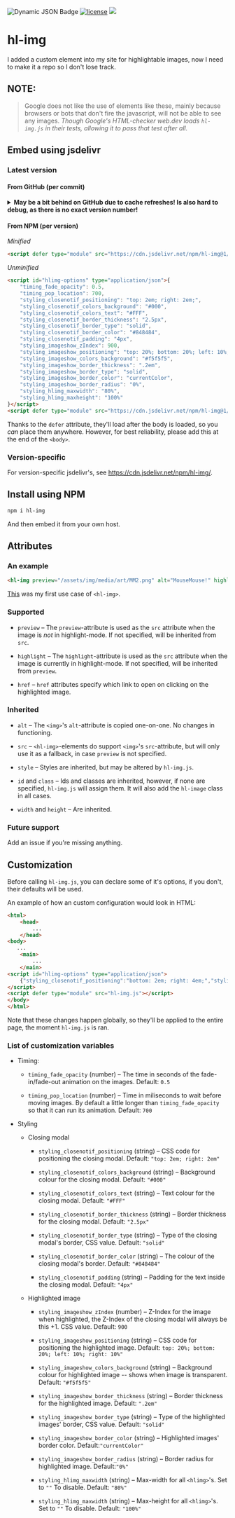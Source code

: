 ![Dynamic JSON Badge](https://img.shields.io/badge/dynamic/json?url=https%3A%2F%2Fraw.githubusercontent.com%2Fstrawmelonjuice%2Fhl-img.js%2Fmain%2Fpackage.json&query=%24.version&label=Version&labelColor=%23313333&color=%23eebcbc&link=https%3A%2F%2Fgithub.com%2Fstrawmelonjuice%2Fhl-img.js&link=https%3A%2F%2Fwww.npmjs.com%2Fpackage%2Fhl-img%3FactiveTab%3Dversions) [![license](https://img.shields.io/badge/license-MIT-blue.svg)](https://github.com/strawmelonjuice/hl-img.js/blob/main/LICENSE)
[![](https://data.jsdelivr.com/v1/package/npm/hl-img/badge)](https://www.jsdelivr.com/package/npm/hl-img)
# hl-img

I added a custom element into my site for highlightable images, now I need to make it a repo so I don't lose track.
## NOTE:
> Google does not like the use of elements like these, mainly because browsers or bots that don't fire the javascript, will not be able to see any images. _Though Google's HTML-checker web.dev loads `hl-img.js` in their tests, allowing it to pass that test after all._

## Embed using jsdelivr
### Latest version

#### From GitHub (per commit)
<details> 
  <summary><b>May be a bit behind on GitHub due to cache refreshes! Is also hard to debug, as there is no exact version number!</b></summary>

  _Minified_
```html
<script id="hlimg-options" type="application/json">{"timing_fade_opacity": 0.5,	"timing_pop_location": 700,	"styling_closenotif_positioning": "top: 2em; right: 2em;",	"styling_closenotif_colors_background": "#000",	"styling_closenotif_colors_text": "#FFF",	"styling_closenotif_border_thickness": "2.5px",	"styling_closenotif_border_type": "solid","styling_closenotif_border_color": "#848484","styling_closenotif_padding": "4px","styling_imageshow_zIndex": 900,"styling_imageshow_positioning": "top: 20%; bottom: 20%; left: 10%; right: 10%;","styling_imageshow_colors_background": "#f5f5f5","styling_imageshow_border_thickness": ".2em","styling_imageshow_border_type": "solid","styling_imageshow_border_color": "currentColor","styling_imageshow_border_radius": "0%","styling_hlimg_maxwidth": "80%","styling_hlimg_maxheight": "100%"}</script>
<script defer type="module" src="https://cdn.jsdelivr.net/gh/strawmelonjuice/hl-img.js@<commit id>/hl-img.min.js"></script>
```

_Unminified_
```html
<script id="hlimg-options" type="application/json">{
	"timing_fade_opacity": 0.5,
	"timing_pop_location": 700,
	"styling_closenotif_positioning": "top: 2em; right: 2em;",
	"styling_closenotif_colors_background": "#000",
	"styling_closenotif_colors_text": "#FFF",
	"styling_closenotif_border_thickness": "2.5px",
	"styling_closenotif_border_type": "solid",
	"styling_closenotif_border_color": "#848484",
	"styling_closenotif_padding": "4px",
	"styling_imageshow_zIndex": 900,
	"styling_imageshow_positioning": "top: 20%; bottom: 20%; left: 10%; right: 10%;",
	"styling_imageshow_colors_background": "#f5f5f5",
	"styling_imageshow_border_thickness": ".2em",
	"styling_imageshow_border_type": "solid",
	"styling_imageshow_border_color": "currentColor",
	"styling_imageshow_border_radius": "0%",
	"styling_hlimg_maxwidth": "80%",
	"styling_hlimg_maxheight": "100%"
}</script>
<script defer type="module" src="https://cdn.jsdelivr.net/gh/strawmelonjuice/hl-img.js@<commit id>/hl-img.js"></script>
```

Thanks to the `defer` attribute, they'll load after the body and config is loaded, so you _can_ place them anywhere. However, for best reliability, please add this at the end of the `<body>`.
</details>

#### From NPM (per version)
_Minified_
```html
<script defer type="module" src="https://cdn.jsdelivr.net/npm/hl-img@1/hl-img.min.js"></script>
```
_Unminified_
```html
<script id="hlimg-options" type="application/json">{
	"timing_fade_opacity": 0.5,
	"timing_pop_location": 700,
	"styling_closenotif_positioning": "top: 2em; right: 2em;",
	"styling_closenotif_colors_background": "#000",
	"styling_closenotif_colors_text": "#FFF",
	"styling_closenotif_border_thickness": "2.5px",
	"styling_closenotif_border_type": "solid",
	"styling_closenotif_border_color": "#848484",
	"styling_closenotif_padding": "4px",
	"styling_imageshow_zIndex": 900,
	"styling_imageshow_positioning": "top: 20%; bottom: 20%; left: 10%; right: 10%;",
	"styling_imageshow_colors_background": "#f5f5f5",
	"styling_imageshow_border_thickness": ".2em",
	"styling_imageshow_border_type": "solid",
	"styling_imageshow_border_color": "currentColor",
	"styling_imageshow_border_radius": "0%",
	"styling_hlimg_maxwidth": "80%",
	"styling_hlimg_maxheight": "100%"
}</script>
<script defer type="module" src="https://cdn.jsdelivr.net/npm/hl-img@1/hl-img.js"></script>
```
Thanks to the `defer` attribute, they'll load after the body is loaded, so you _can_ place them anywhere. However, for best reliability, please add this at the end of the `<body>`.

### Version-specific

For version-specific jsdelivr's, see <https://cdn.jsdelivr.net/npm/hl-img/>.
## Install using NPM
```bash
npm i hl-img
```
And then embed it from your own host.


## Attributes
### An example
```html
<hl-img preview="/assets/img/media/art/MM2.png" alt="MouseMouse!" highlight="/assets/img/media/art/MM2.webp"></hl-img>
```
[This](https://strawmelonjuice.com/blog?p=posts/art/mousemouse-3.2) was my first use case of `<hl-img>`.
### Supported
- `preview` – The `preview`-attribute is used as the `src` attribute when the image is _not_ in highlight-mode. If not specified, will be inherited from `src`.

- `highlight` – The `highlight`-attribute is used as the `src` attribute when the image is currently in highlight-mode. If not specified, will be inherited from `preview`.

- `href` – `href` attributes specify which link to open on clicking on the highlighted image.

### Inherited
- `alt` – The `<img>`'s `alt`-attribute is copied one-on-one. No changes in functioning.

- `src` – `<hl-img>`-elements do support `<img>`'s `src`-attribute, but will only use it as a fallback, in case `preview` is not specified.

- `style` – Styles are inherited, but may be altered by `hl-img.js`.

- `id` and `class` – Ids and classes are inherited, however, if none are specified, `hl-img.js` will assign them. It will also add the `hl-image` class in all cases.

- `width` and `height` – Are inherited.

### Future support

Add an issue if you're missing anything.

## Customization

Before calling `hl-img.js`, you can declare some of it's options, if you don't, their defaults will be used.

An example of how an custom configuration would look in HTML:

```HTML
<html>
    <head>
        ...
    </head>
<body>
   ...
    <main>
        ...
    </main>
<script id="hlimg-options" type="application/json">
    {"styling_closenotif_positioning":"bottom: 2em; right: 4em;","styling_closenotif_colors_background":"#FFF","styling_closenotif_colors_text":"#000","styling_imageshow_zIndex":900000,"styling_imageshow_colors_background":"#000","styling_imageshow_border_radius":"25%"}
</script>
<script defer type="module" src="hl-img.js"></script>
</body>
</html>
```

Note that these changes happen globally, so they'll be applied to the entire page, the moment `hl-img.js` is ran.

### List of customization variables

- Timing:

  - `timing_fade_opacity`  (number) – The time in seconds of the fade-in/fade-out animation on the images. Default: `0.5`

  - `timing_pop_location` (number)  – Time in miliseconds to wait before moving images. By default a little longer than `timing_fade_opacity` so that it can run its animation. Default: `700`

- Styling

  - Closing modal

    - `styling_closenotif_positioning` (string) – CSS code for positioning the closing modal. Default: `"top: 2em; right: 2em"`

    - `styling_closenotif_colors_background` (string) – Background colour for the closing modal. Default: `"#000"`

    - `styling_closenotif_colors_text` (string) – Text colour for the closing modal. Default: `"#FFF"`

    - `styling_closenotif_border_thickness` (string) – Border thickness for the closing modal. Default: `"2.5px"`

    - `styling_closenotif_border_type` (string) – Type of the closing modal's border, CSS value. Default: `"solid"`

    - `styling_closenotif_border_color`  (string) –  The colour of the closing modal's border. Default: `"#848484"`

    - `styling_closenotif_padding` (string) – Padding for the text inside the closing modal. Default: `"4px"`

  - Highlighted image

    - `styling_imageshow_zIndex` (number) – Z-Index for the image when highlighted, the Z-Index of the closing modal will always be this +1. CSS value. Default: `900`

    -   `styling_imageshow_positioning` (string) – CSS code for positioning the highlighted image. Default: `top: 20%; bottom: 20%; left: 10%; right: 10%"`

    - `styling_imageshow_colors_background` (string) – Background colour for highlighted image -- shows when image is transparent. Default: `"#f5f5f5"`

    - `styling_imageshow_border_thickness` (string) – Border thickness for the highlighted image. Default: `".2em"`
    - `styling_imageshow_border_type` (string) – Type of the highlighted images' border, CSS value. Default: `"solid"`
    - `styling_imageshow_border_color` (string) – Highlighted images' border color. Default:`"currentColor"`
    - `styling_imageshow_border_radius` (string) – Border radius for highlighted image. Default:`"0%"`
    - `styling_hlimg_maxwidth` (string) – Max-width for all `<hlimg>`'s. Set to `""` To disable. Default: `"80%"`
    - `styling_hlimg_maxwidth` (string) – Max-height for all `<hlimg>`'s. Set to `""` To disable. Default: `"100%"`
